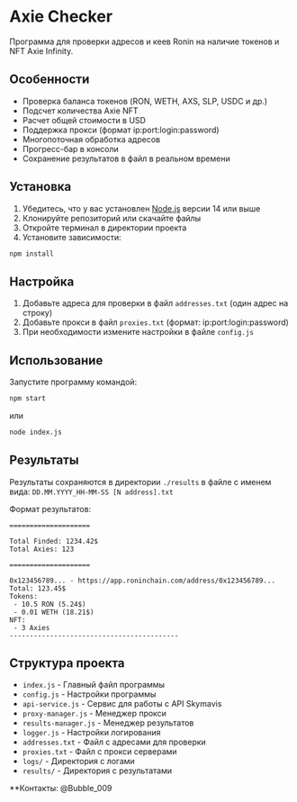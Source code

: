 # Axie Checker

Программа для проверки адресов и кеев Ronin на наличие токенов и NFT Axie Infinity.

## Особенности

- Проверка баланса токенов (RON, WETH, AXS, SLP, USDC и др.)
- Подсчет количества Axie NFT
- Расчет общей стоимости в USD
- Поддержка прокси (формат ip:port:login:password)
- Многопоточная обработка адресов
- Прогресс-бар в консоли
- Сохранение результатов в файл в реальном времени

## Установка

1. Убедитесь, что у вас установлен [Node.js](https://nodejs.org/) версии 14 или выше
2. Клонируйте репозиторий или скачайте файлы
3. Откройте терминал в директории проекта
4. Установите зависимости:

```bash
npm install
```

## Настройка

1. Добавьте адреса для проверки в файл `addresses.txt` (один адрес на строку)
2. Добавьте прокси в файл `proxies.txt` (формат: ip:port:login:password)
3. При необходимости измените настройки в файле `config.js`

## Использование

Запустите программу командой:

```bash
npm start
```

или

```bash
node index.js
```

## Результаты

Результаты сохраняются в директории `./results` в файле с именем вида:
`DD.MM.YYYY_HH-MM-SS [N address].txt`

Формат результатов:

```
====================

Total Finded: 1234.42$
Total Axies: 123

====================

0x123456789... - https://app.roninchain.com/address/0x123456789...
Total: 123.45$
Tokens:
 - 10.5 RON (5.24$)
 - 0.01 WETH (18.21$)
NFT:
 - 3 Axies
------------------------------------------
```

## Структура проекта

- `index.js` - Главный файл программы
- `config.js` - Настройки программы
- `api-service.js` - Сервис для работы с API Skymavis
- `proxy-manager.js` - Менеджер прокси
- `results-manager.js` - Менеджер результатов
- `logger.js` - Настройки логирования
- `addresses.txt` - Файл с адресами для проверки
- `proxies.txt` - Файл с прокси серверами
- `logs/` - Директория с логами
- `results/` - Директория с результатами 

**Контакты: @Bubble_009